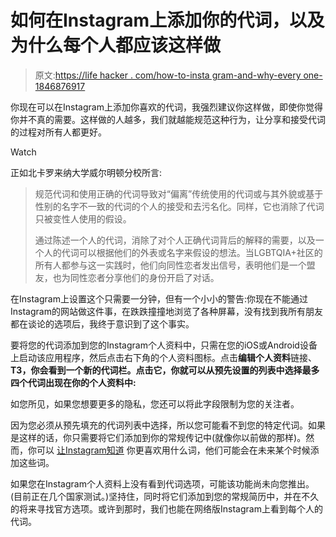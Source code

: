 # 如何在Instagram上添加你的代词，以及为什么每个人都应该这样做

> 原文:[https://life hacker . com/how-to-insta gram-and-why-every one-1846876917](https://lifehacker.com/how-to-add-your-pronouns-to-instagram-and-why-everyone-1846876917)

你现在可以在Instagram上添加你喜欢的代词，我强烈建议你这样做，即使你觉得你并不真的需要。这样做的人越多，我们就越能规范这种行为，让分享和接受代词的过程对所有人都更好。

Watch

正如北卡罗来纳大学威尔明顿分校所言:

> 规范代词和使用正确的代词导致对“偏离”传统使用的代词或与其外貌或基于性别的名字不一致的代词的个人的接受和去污名化。同样，它也消除了代词只被变性人使用的假设。
> 
> 通过陈述一个人的代词，消除了对个人正确代词背后的解释的需要，以及一个人的代词可以根据他们的外表或名字来假设的想法。当LGBTQIA+社区的所有人都参与这一实践时，他们向同性恋者发出信号，表明他们是一个盟友，也为同性恋者分享他们的身份开启了对话。

在Instagram上设置这个只需要一分钟，但有一个小小的警告:你现在不能通过Instagram的网站做这件事，在跌跌撞撞地浏览了各种屏幕，没有找到我所有朋友都在谈论的选项后，我终于意识到了这个事实。

要将您的代词添加到您的Instagram个人资料中，只需在您的iOS或Android设备上启动该应用程序，然后点击右下角的个人资料图标。点击**编辑个人资料**链接、**T3，你会看到一个新的代词栏。点击它，你就可以从预先设置的列表中选择最多四个代词出现在你的个人资料中:** 

如您所见，如果您想要更多的隐私，您还可以将此字段限制为您的关注者。

因为您必须从预先填充的代词列表中选择，所以您可能看不到您的特定代词。如果是这样的话，你只需要将它们添加到你的常规传记中(就像你以前做的那样)。然而，你可以 [让Instagram知道](https://help.instagram.com/contact/3827467694039713) 你更喜欢用什么词，他们可能会在未来某个时候添加这些词。

如果您在Instagram个人资料上没有看到代词选项，可能该功能尚未向您推出。(目前正在几个国家测试。)坚持住，同时将它们添加到您的常规简历中，并在不久的将来寻找官方选项。或许到那时，我们也能在网络版Instagram上看到每个人的代词。